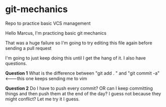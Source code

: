 # git-mechanics
Repo to practice basic VCS management

Hello Marcus, I'm practicing basic git mechanics

That was a huge failure so I'm going to try editing this file again before sending a pull request

I'm going to just keep doing this until I get the hang of it. I also have questions.

**Question 1**
What is the difference between "git add . " and "git commit -a" <---this one keeps sending me to vim

**Question 2**
Do I have to push every commit? OR can I keep committing things and then push them at the end of the day? I guess not because they might conflict? Let me try it I guess. 
